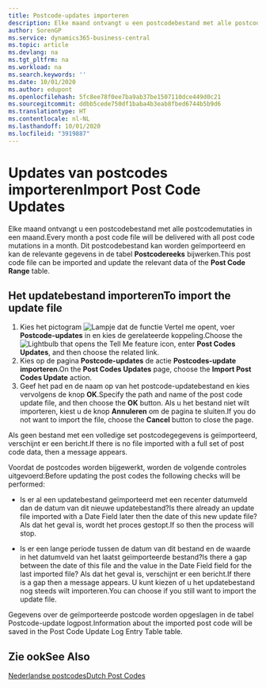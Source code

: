 ```yaml
---
title: Postcode-updates importeren
description: Elke maand ontvangt u een postcodebestand met alle postcodemutaties in een maand. Dit postcodebestand kan worden geïmporteerd en kan de relevante gegevens in de tabel Postcodereeks bijwerken.
author: SorenGP
ms.service: dynamics365-business-central
ms.topic: article
ms.devlang: na
ms.tgt_pltfrm: na
ms.workload: na
ms.search.keywords: ''
ms.date: 10/01/2020
ms.author: edupont
ms.openlocfilehash: 5fc8ee78f0ee7ba9ab37be1507110dce449d0c21
ms.sourcegitcommit: ddbb5cede750df1baba4b3eab8fbed6744b5b9d6
ms.translationtype: HT
ms.contentlocale: nl-NL
ms.lasthandoff: 10/01/2020
ms.locfileid: "3919887"
---
```

# <a name="import-post-code-updates"></a><span data-ttu-id="67f5f-104">Updates van postcodes importeren</span><span class="sxs-lookup"><span data-stu-id="67f5f-104">Import Post Code Updates</span></span>
<span data-ttu-id="67f5f-105">Elke maand ontvangt u een postcodebestand met alle postcodemutaties in een maand.</span><span class="sxs-lookup"><span data-stu-id="67f5f-105">Every month a post code file will be delivered with all post code mutations in a month.</span></span> <span data-ttu-id="67f5f-106">Dit postcodebestand kan worden geïmporteerd en kan de relevante gegevens in de tabel **Postcodereeks** bijwerken.</span><span class="sxs-lookup"><span data-stu-id="67f5f-106">This post code file can be imported and update the relevant data of the **Post Code Range** table.</span></span>  

## <a name="to-import-the-update-file"></a><span data-ttu-id="67f5f-107">Het updatebestand importeren</span><span class="sxs-lookup"><span data-stu-id="67f5f-107">To import the update file</span></span>  

1.  <span data-ttu-id="67f5f-108">Kies het pictogram ![Lampje dat de functie Vertel me opent](../../media/ui-search/search_small.png "Vertel me wat u wilt doen"), voer **Postcode-updates** in en kies de gerelateerde koppeling.</span><span class="sxs-lookup"><span data-stu-id="67f5f-108">Choose the ![Lightbulb that opens the Tell Me feature](../../media/ui-search/search_small.png "Tell me what you want to do") icon, enter **Post Codes Updates**, and then choose the related link.</span></span>  
2.  <span data-ttu-id="67f5f-109">Kies op de pagina **Postcode-updates** de actie **Postcodes-update importeren**.</span><span class="sxs-lookup"><span data-stu-id="67f5f-109">On the **Post Codes Updates** page, choose the **Import Post Codes Update** action.</span></span>  
3.  <span data-ttu-id="67f5f-110">Geef het pad en de naam op van het postcode-updatebestand en kies vervolgens de knop **OK**.</span><span class="sxs-lookup"><span data-stu-id="67f5f-110">Specify the path and name of the post code update file, and then choose the **OK** button.</span></span> <span data-ttu-id="67f5f-111">Als u het bestand niet wilt importeren, kiest u de knop **Annuleren** om de pagina te sluiten.</span><span class="sxs-lookup"><span data-stu-id="67f5f-111">If you do not want to import the file, choose the **Cancel** button to close the page.</span></span>  

<span data-ttu-id="67f5f-112">Als geen bestand met een volledige set postcodegegevens is geïmporteerd, verschijnt er een bericht.</span><span class="sxs-lookup"><span data-stu-id="67f5f-112">If there is no file imported with a full set of post code data, then a message appears.</span></span>  

<span data-ttu-id="67f5f-113">Voordat de postcodes worden bijgewerkt, worden de volgende controles uitgevoerd:</span><span class="sxs-lookup"><span data-stu-id="67f5f-113">Before updating the post codes the following checks will be performed:</span></span>  

- <span data-ttu-id="67f5f-114">Is er al een updatebestand geïmporteerd met een recenter datumveld dan de datum van dit nieuwe updatebestand?</span><span class="sxs-lookup"><span data-stu-id="67f5f-114">Is there already an update file imported with a Date Field later then the date of this new update file?</span></span> <span data-ttu-id="67f5f-115">Als dat het geval is, wordt het proces gestopt.</span><span class="sxs-lookup"><span data-stu-id="67f5f-115">If so then the process will stop.</span></span>  

- <span data-ttu-id="67f5f-116">Is er een lange periode tussen de datum van dit bestand en de waarde in het datumveld van het laatst geïmporteerde bestand?</span><span class="sxs-lookup"><span data-stu-id="67f5f-116">Is there a gap between the date of this file and the value in the Date Field field for the last imported file?</span></span> <span data-ttu-id="67f5f-117">Als dat het geval is, verschijnt er een bericht.</span><span class="sxs-lookup"><span data-stu-id="67f5f-117">If there is a gap then a message appears.</span></span> <span data-ttu-id="67f5f-118">U kunt kiezen of u het updatebestand nog steeds wilt importeren.</span><span class="sxs-lookup"><span data-stu-id="67f5f-118">You can choose if you still want to import the update file.</span></span>  

<span data-ttu-id="67f5f-119">Gegevens over de geïmporteerde postcode worden opgeslagen in de tabel Postcode-update logpost.</span><span class="sxs-lookup"><span data-stu-id="67f5f-119">Information about the imported post code will be saved in the Post Code Update Log Entry Table table.</span></span>  

## <a name="see-also"></a><span data-ttu-id="67f5f-120">Zie ook</span><span class="sxs-lookup"><span data-stu-id="67f5f-120">See Also</span></span>  
[<span data-ttu-id="67f5f-121">Nederlandse postcodes</span><span class="sxs-lookup"><span data-stu-id="67f5f-121">Dutch Post Codes</span></span>](dutch-post-codes.md)
